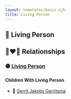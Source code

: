```yaml
---
layout: templates/basic.njk
title: Living Person
---
```

## 🔵 Living Person

## 👩‍❤️‍👨 Relationships

### 🟣 [Living Person](/people/1/14777083)

#### Children With Living Person
* 🔵 [Gerrit Jakobs Gerritsma](/people/1/16313438)